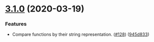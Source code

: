 # [3.1.0](https://github.com/thenativeweb/is-subset-of/compare/3.0.0...3.1.0) (2020-03-19)


### Features

* Compare functions by their string representation. ([#128](https://github.com/thenativeweb/is-subset-of/issues/128)) ([945d833](https://github.com/thenativeweb/is-subset-of/commit/945d83349c148665482039b18126192eb91e0954))
